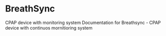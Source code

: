 # BreathSync
CPAP device with monitoring system 
Documentation for Breathsync - CPAP device with continuos mornitioring system 
